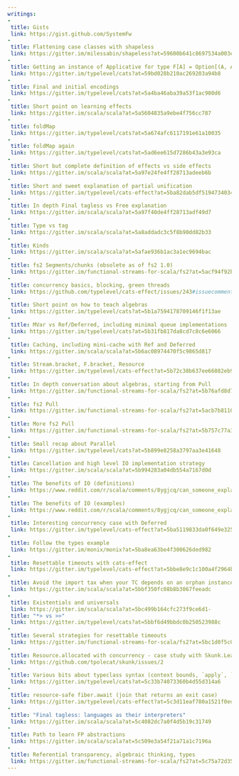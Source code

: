 ```yaml
---
writings:
-
 title: Gists
 link: https://gist.github.com/SystemFw
-
 title: Flattening case classes with shapeless
 link: https://gitter.im/milessabin/shapeless?at=59600b641c8697534a003e4a
-
 title: Getting an instance of Applicative for type F[A] = Option[(A, A)] or similar is wrong
 link: https://gitter.im/typelevel/cats?at=59bd028b210ac269203a94b8
-
 title: Final and initial encodings
 link: https://gitter.im/typelevel/cats?at=5a4ba46aba39a53f1ac980d6
-
 title: Short point on learning effects
 link: https://gitter.im/scala/scala?at=5a5604835a9ebe4f756cc787
-
 title: foldMap
 link: https://gitter.im/typelevel/cats?at=5a674afc6117191e61a10035
-
 title: foldMap again
 link: https://gitter.im/typelevel/cats?at=5ad6ee615d7286b43a3e93ca
-
 title: Short but complete definition of effects vs side effects
 link: https://gitter.im/scala/scala?at=5a97e24fe4ff28713adeeb6b
-
 title: Short and sweet explanation of partial unification
 link: https://gitter.im/typelevel/cats-effect?at=5ba82dab5df519473403445d
-
 title: In depth Final tagless vs Free explanation
 link: https://gitter.im/scala/scala?at=5a97f40de4ff28713adf49d7
-
 title: Type vs tag
 link: https://gitter.im/scala/scala?at=5a8addadc3c5f8b90dd82b33
-
 title: Kinds
 link: https://gitter.im/scala/scala?at=5afae936b1ac3a1ec9694bac
-
 title: fs2 Segments/chunks (obsolete as of fs2 1.0)
 link: https://gitter.im/functional-streams-for-scala/fs2?at=5acf94f92b9dfdbc3a83b0e7
-
 title: concurrency basics, blocking, green threads
 link: https://github.com/typelevel/cats-effect/issues/243#issuecomment-392002124
-
 title: Short point on how to teach algebras
 link: https://gitter.im/typelevel/cats?at=5b1a7594178709146f1f13ae
-
 title: MVar vs Ref/Deferred, including minimal queue implementations
 link: https://gitter.im/typelevel/cats?at=5b31fb817da8cd7c8c6e6066
-
 title: Caching, including mini-cache with Ref and Deferred
 link: https://gitter.im/scala/scala?at=5b6ac08974470f5c9865d817
-
 title: Stream.bracket, F.bracket, Resource
 link: https://gitter.im/typelevel/cats-effect?at=5b72c38b637ee66082eb9423
-
 title: In depth conversation about algebras, starting from Pull
 link: https://gitter.im/functional-streams-for-scala/fs2?at=5b76afd8d7901b2c604ec4e6
-
 title: fs2 Pull
 link: https://gitter.im/functional-streams-for-scala/fs2?at=5acb7b81109bb04332a39a41
-
 title: More fs2 Pull
 link: https://gitter.im/functional-streams-for-scala/fs2?at=5b757c77a37112689c2a6d13
-
 title: Small recap about Parallel
 link: https://gitter.im/typelevel/cats?at=5b899e8258a3797aa3e41648
-
 title: Cancellation and high level IO implementation strategy
 link: https://gitter.im/scala/scala?at=5b994283a04db554a7167d0d
-
 title: The benefits of IO (definitions)
 link: https://www.reddit.com/r/scala/comments/8ygjcq/can_someone_explain_to_me_the_benefits_of_io/e2jfp9b
-
 title: The benefits of IO (examples)
 link: https://www.reddit.com/r/scala/comments/8ygjcq/can_someone_explain_to_me_the_benefits_of_io/e2jfrg8
-
 title: Interesting concurrency case with Deferred
 link: https://gitter.im/typelevel/cats-effect?at=5ba5119833da0f649e3257df
-
 title: Follow the types example
 link: https://gitter.im/monix/monix?at=5ba8ea63be4f300626ded982
-
 title: Resettable timeouts with cats-effect
 link: https://gitter.im/typelevel/cats-effect?at=5bbe8e9c1c100a4f2964ba3b
-
 title: Avoid the import tax when your TC depends on an orphan instance of another TC
 link: https://gitter.im/scala/scala?at=5bbf350fc08b8b3067feeadc
-
 title: Existentials and universals
 link: https://gitter.im/scala/scala?at=5bc499b164cfc273f9ce6d1-
 title: "*> vs >>"
 link: https://gitter.im/typelevel/cats?at=5bbf6d49bbdc0b250523988c
-
 title: Several strategies for resettable timeouts
 link: https://gitter.im/functional-streams-for-scala/fs2?at=5bc1d0f5c08b8b30670abbbd
-
 title: Resource.allocated with concurrency - case study with Skunk.Leak
 link: https://github.com/tpolecat/skunk/issues/2
-
 title: Various bits about typeclass syntax (context bounds, `apply`, `implicitly`, syntax)
 link: https://gitter.im/typelevel/cats?at=5c33b74073360b4d55d314a6
-
 title: resource-safe fiber.await (join that returns an exit case)
 link: https://gitter.im/typelevel/cats-effect?at=5c3d11eaf780a1521f0edbe2
-
 title: "Final tagless: languages as their interpreters"
 link: https://gitter.im/scala/scala?at=5c4082dc7a0f4d5b19c31749
-
 title: Path to learn FP abstractions
 link: https://gitter.im/scala/scala?at=5c509e3a54f21a71a1c7196a
-
 title: Referential transparency, algebraic thinking, types
 link: https://gitter.im/functional-streams-for-scala/fs2?at=5c75a72d35c01307534273e6
---
```

